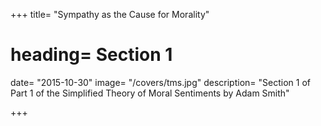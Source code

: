 
+++
title=  "Sympathy as the Cause for Morality"
# heading=  Section 1
date=  "2015-10-30"
image=  "/covers/tms.jpg"
description=  "Section 1 of Part 1 of the Simplified Theory of Moral Sentiments by Adam Smith"

+++
